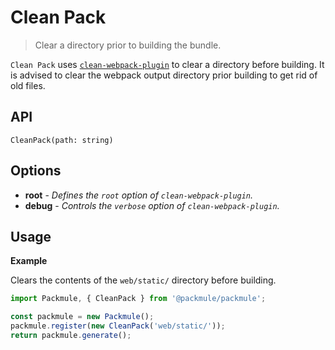 # Clean Pack
> Clear a directory prior to building the bundle.

`Clean Pack` uses [`clean-webpack-plugin`](https://github.com/johnagan/clean-webpack-plugin)
to clear a directory before building. It is advised to clear the
webpack output directory prior building to get rid of old files.

## API
`CleanPack(path: string)`

## Options
* **root** - *Defines the `root` option of `clean-webpack-plugin`.*
* **debug** - *Controls the `verbose` option of `clean-webpack-plugin`.*

## Usage

**Example** 

Clears the contents of the `web/static/` directory before building.

```ts
import Packmule, { CleanPack } from '@packmule/packmule';

const packmule = new Packmule();
packmule.register(new CleanPack('web/static/'));
return packmule.generate();
```
